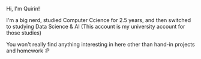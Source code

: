 Hi, I'm Quirin!

I'm a big nerd, studied Computer Ccience for 2.5 years, and then switched to studying Data Science & AI (This account is my university account for those studies)

You won't really find anything interesting in here other than hand-in projects and homework :P

